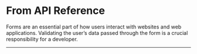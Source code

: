# From API Reference

Forms are an essential part of how users interact with websites and web applications. Validating the user’s data passed through the form is a crucial responsibility for a developer.

---